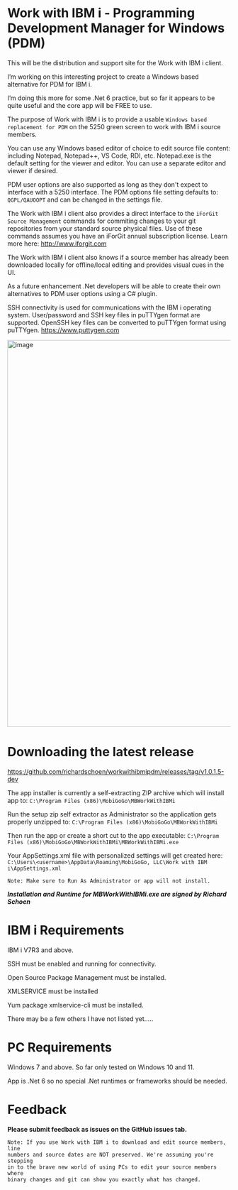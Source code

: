 # Work with IBM i - Programming Development Manager for Windows (PDM)
This will be the distribution and support site for the Work with IBM i client. 

I’m working on this interesting project to create a Windows based alternative for PDM for IBM i.  

I’m doing this more for some .Net 6 practice, but so far it appears to be quite useful and the core app will be FREE to use. 

The purpose of Work with IBM i is to provide a usable ```Windows based replacement for PDM``` on the 5250 green screen to work with IBM i source members.  

You can use any Windows based editor of choice to edit source file content: including Notepad, Notepad++, VS Code, RDI, etc. Notepad.exe is the default setting for the viewer and editor. You can use a separate editor and viewer if desired.  

PDM user options are also supported as long as they don't expect to interface with a 5250 interface. The PDM options file setting defaults to: ```QGPL/QAUOOPT``` and can be changed in the settings file.

The Work with IBM i client also provides a direct interface to the ```iForGit Source Management``` commands for commiting changes to your git repositories from your standard source physical files. Use of these commands assumes you have an iForGit annual subscription license. Learn more here: http://www.iforgit.com

The Work with IBM i client also knows if a source member has already been downloaded locally for offline/local editing and provides visual cues in the UI.

As a future enhancement .Net developers will be able to create their own alternatives to PDM user options using a C# plugin.

SSH connectivity is used for communications with the IBM i operating system. User/password and SSH key files in puTTYgen format are supported. OpenSSH key files can be converted to puTTYgen format using puTTYgen. https://www.puttygen.com    

<img width="872" alt="image" src="https://user-images.githubusercontent.com/9791508/188206784-4e06bbce-bdd4-430a-8553-ff5891dc5881.png">

# Downloading the latest release 
https://github.com/richardschoen/workwithibmipdm/releases/tag/v1.0.1.5-dev

The app installer is currently a self-extracting ZIP archive which will install app to: ```C:\Program Files (x86)\MobiGoGo\MBWorkWithIBMi```

Run the setup zip self extractor as Administrator so the application gets properly unzipped to:
```C:\Program Files (x86)\MobiGoGo\MBWorkWithIBMi```

Then run the app or create a short cut to the app executable:
```C:\Program Files (x86)\MobiGoGo\MBWorkWithIBMi\MBWorkWithIBMi.exe```

Your AppSettings.xml file with personalized settings will get created here:
```C:\Users\<username>\AppData\Roaming\MobiGoGo, LLC\Work with IBM i\AppSettings.xml```

```Note: Make sure to Run As Administrator or app will not install.```  

***Installation and Runtime for MBWorkWithIBMi.exe are signed by Richard Schoen***

# IBM i Requirements
IBM i V7R3 and above.

SSH must be enabled and running for connectivity.

Open Source Package Management must be installed.

XMLSERVICE must be installed 

Yum package xmlservice-cli must be installed.

There may be a few others I have not listed yet.....

# PC Requirements
Windows 7 and above. So far only tested on Windows 10 and 11.

App is .Net 6 so no special .Net runtimes or frameworks should be needed.

# Feedback
**Please submit feedback as issues on the GitHub issues tab.** 

```
Note: If you use Work with IBM i to download and edit source members, line 
numbers and source dates are NOT preserved. We're assuming you're stepping 
in to the brave new world of using PCs to edit your source members where
binary changes and git can show you exactly what has changed.

```
